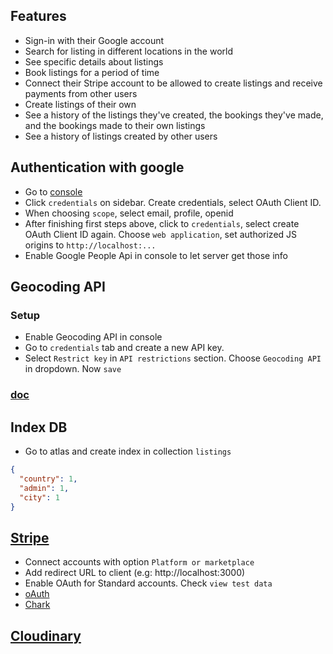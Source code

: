 ## Features
- Sign-in with their Google account
- Search for listing in different locations in the world
- See specific details about listings
- Book listings for a period of time
- Connect their Stripe account to be allowed to create listings and receive payments from other users
- Create listings of their own
- See a history of the listings they've created, the bookings they've made, and the bookings made to their own listings
- See a history of listings created by other users

## Authentication with google
- Go to [console](https://console.cloud.google.com/apis/credentials)
- Click `credentials` on sidebar. Create credentials, select OAuth Client ID.
- When choosing `scope`, select email, profile, openid
- After finishing first steps above, click to `credentials`, select create OAuth Client ID again. Choose `web application`, set authorized JS origins to `http://localhost:...`
- Enable Google People Api in console to let server get those info

## Geocoding API
### Setup
- Enable Geocoding API in console
- Go to `credentials` tab and create a new API key.
- Select `Restrict key` in `API restrictions` section. Choose `Geocoding API` in dropdown. Now `save`

### [doc](https://developers.google.com/maps/documentation/geocoding/overview?hl=en#ReverseGeocoding)

## Index DB
- Go to atlas and create index in collection `listings`
```json
{
  "country": 1,
  "admin": 1,
  "city": 1
}
```

## [Stripe](https://dashboard.stripe.com/)
- Connect accounts with option `Platform or marketplace`
- Add redirect URL to client (e.g: http://localhost:3000)
- Enable OAuth for Standard accounts. Check `view test data`
- [oAuth](https://stripe.com/docs/connect/oauth-reference#post-token)
- [Chark](https://stripe.com/docs/connect/direct-charges)

## [Cloudinary](https://cloudinary.com/documentation/image_upload_api_reference#examples)